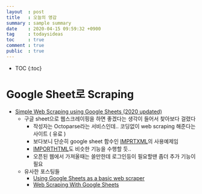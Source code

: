 ```yaml
---
layout  : post
title   : 오늘의 영감 
summary : sample summary
date    : 2020-04-15 09:59:32 +0900
tag     : todaysideas
toc     : true
comment : true
public  : true
---
```

* TOC
{:toc}

# Google Sheet로 Scraping

* [Simple Web Scraping using Google Sheets (2020 updated)](https://www.octoparse.com/blog/simple-web-scraping-using-google-sheets)
  * 구글 sheet으로 웹스크레이핑을 하면 좋겠다는 생각이 들어서 찾아보다 걸렸다
    * 작성자는 Octoparse라는 서비스인데.. 코딩없이 web scraping 해준다는 사이트 ( 유료 )
    * 보다보니 단순히 google sheet 함수인 [IMPRTXML](https://support.google.com/docs/answer/3093342?hl=ko&ref_topic=9199554)의 사용예제임
    * [IMPORTHTML](https://support.google.com/docs/answer/3093339?hl=ko&ref_topic=9199554)도 비슷한 기능을 수행할 듯..
    * 오픈된 웹에서 가져올때는 쓸만한데 로그인등이 필요할땐 좀더 추가 기능이 필요
  * 유사한 포스팅들
    * [Using Google Sheets as a basic web scraper](https://www.benlcollins.com/spreadsheets/google-sheet-web-scraper/)
    * [Web Scraping With Google Sheets](https://hackernoon.com/web-scraping-with-google-sheets-20d0dce323cc)

